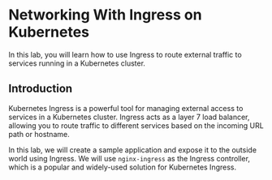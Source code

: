 # Networking With Ingress on Kubernetes

In this lab, you will learn how to use Ingress to route external traffic to services running in a Kubernetes cluster. 

## Introduction

Kubernetes Ingress is a powerful tool for managing external access to services in a Kubernetes cluster. Ingress acts as a layer 7 load balancer, allowing you to route traffic to different services based on the incoming URL path or hostname. 

In this lab, we will create a sample application and expose it to the outside world using Ingress. We will use `nginx-ingress` as the Ingress controller, which is a popular and widely-used solution for Kubernetes Ingress.
